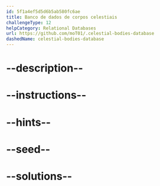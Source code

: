 ```yaml
---
id: 5f1a4ef5d5d6b5ab580fc6ae
title: Banco de dados de corpos celestiais
challengeType: 12
helpCategory: Relational Databases
url: https://github.com/moT01/.celestial-bodies-database
dashedName: celestial-bodies-database
---
```


# --description--

# --instructions--

# --hints--

# --seed--

# --solutions--
